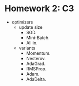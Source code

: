 # Homework 2: C3

- optimizers
    - update size
        - SGD.
        - Mini-Batch.
        - All in.
    - variants
        - Momentum.
        - Nesterov.
        - AdaGrad.
        - RMSProp.
        - Adam.
        - AdaDelta.
